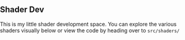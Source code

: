 
## Shader Dev
This is my little shader development space. You can explore the various shaders visually below or view the code by heading over to `src/shaders/`


 <head>
        <style>
            body {
                margin: 0;
                padding: 0;
                box-sizing: border-box;
            }
            
            .application__container {
                padding: 0;
                margin: 0;
                width: 100vw;
                height: 100vh;
                background-color: #343434;
                position: relative;
            }

            .application__container canvas {
                position: absolute;
                top: 0;
                left: 0;
                padding: 0;
                height: 100vh;
                width: 100vw;
            }
        </style>
    </head>
    <body>
        <div class="application__container"></div>
        
        <footer>
            <script src="/assets/main.js"></script>
        </footer>
    </body>
<script src="/dist/main.js"></script>
